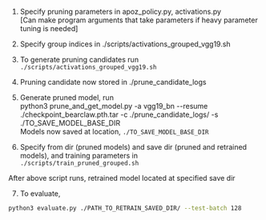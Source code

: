 
1) Specify pruning parameters in apoz_policy.py, activations.py <br>
   [Can make program arguments that take parameters if heavy parameter tuning is needed] <br>

2) Specify group indices in ./scripts/activations_grouped_vgg19.sh <br>

3) To generate pruning candidates run `./scripts/activations_grouped_vgg19.sh`  <br>

4) Pruning candidate now stored in ./prune_candidate_logs <br>

5) Generate pruned model, run   <br>
   python3 prune_and_get_model.py -a vgg19_bn --resume ./checkpoint_bearclaw.pth.tar  -c ./prune_candidate_logs/ -s ./TO_SAVE_MODEL_BASE_DIR <br>
   Models now saved at location, `./TO_SAVE_MODEL_BASE_DIR` <br>

6) Specify from dir (pruned models) and save dir (pruned and retrained models), and training parameters in <br>
   `./scripts/train_pruned_grouped.sh` <br>

After above script runs, retrained model located at specified save dir <br>

7) To evaluate, <br>

  ```bash
  python3 evaluate.py ./PATH_TO_RETRAIN_SAVED_DIR/ --test-batch 128
  ```

